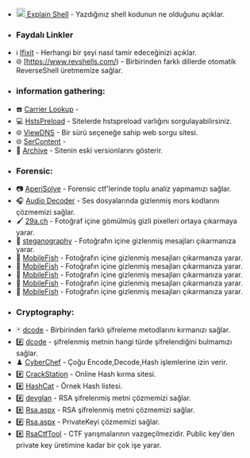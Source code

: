
* [<img width="18" src="https://github.com/mel4mi/siber-guvenlik-ziggurat/blob/main/resimler/terminal_logo.jpg" alt="link" border="0"> Explain Shell](https://explainshell.com/) - Yazdığınız shell kodunun ne olduğunu açıklar.


* ### Faydalı Linkler
 - ℹ️ [Ifixit](https://www.ifixit.com/) - Herhangi bir şeyi nasıl tamir edeceğinizi açıklar.
 - 🌐 [https://www.revshells.com/) - Birbirinden farklı dillerde otomatik ReverseShell üretmemize sağlar.



* ### information gathering:
 - ☎️ [Carrier Lookup](https://www.carrierlookup.com/) - 
 - 💻 [HstsPreload](https://hstspreload.org/) - Sitelerde hstspreload varlığını sorgulayabilirsiniz.
 - 🌐 [ViewDNS](https://viewdns.info/) - Bir sürü seçeneğe sahip web sorgu sitesi.
 - 🌐 [SerContent](https://bgp.he.net/dns/sercontent.com) - 
 - 📖 [Archive](https://archive.org/web/) - Sitenin eski versionlarını gösterir.


* ### Forensic:
 - 📷 [AperiSolve](https://www.aperisolve.com/) - Forensic ctf'lerinde toplu analiz yapmamızı sağlar.
 - 🎧 [Audio Decoder](https://morsecode.world/international/decoder/audio-decoder-adaptive.html) - Ses dosyalarında gizlenmiş mors kodlarını çözmemizi sağlar.
 - 🖌️ [29a.ch](https://29a.ch/photo-forensics/#pca) - Fotoğraf içine gömülmüş gizli pixelleri ortaya çıkarmaya yarar.
 - 📝 [steganography](https://stylesuxx.github.io/steganography/) - Fotoğrafın içine gizlenmiş mesajları çıkarmanıza yarar.
 - 📝 [MobileFish](https://www.mobilefish.com/services/steganography/steganography.php) - Fotoğrafın içine gizlenmiş mesajları çıkarmanıza yarar.
 - 📝 [MobileFish](https://www.mobilefish.com/services/steganography/steganography.php) - Fotoğrafın içine gizlenmiş mesajları çıkarmanıza yarar.
 - 📝 [MobileFish](https://www.mobilefish.com/services/steganography/steganography.php) - Fotoğrafın içine gizlenmiş mesajları çıkarmanıza yarar.
 - 📝 [MobileFish](https://www.mobilefish.com/services/steganography/steganography.php) - Fotoğrafın içine gizlenmiş mesajları çıkarmanıza yarar.
 - 📝 [MobileFish](https://www.mobilefish.com/services/steganography/steganography.php) - Fotoğrafın içine gizlenmiş mesajları çıkarmanıza yarar.

* ### Cryptography:

- 🃏 [dcode](https://www.dcode.fr/) - Birbirinden farklı şifreleme metodlarını kırmanızı sağlar.
- #️⃣ [dcode](https://www.dcode.fr/cipher-identifier) - şifrelenmiş metnin hangi türde şifrelendiğini bulmamızı sağlar.
- ♟️ [CyberChef](https://gchq.github.io/CyberChef/) - Çoğu Encode,Decode,Hash işlemlerine izin verir.
- #️⃣ [CrackStation](https://crackstation.net/) - Online Hash kırma sitesi.
- #️⃣ [HashCat](https://hashcat.net/wiki/doku.php?id=example_hashes) - Örnek Hash listesi.
- #️⃣ [devglan](https://www.devglan.com/online-tools/rsa-encryption-decryption) - RSA şifrelenmiş metni çözmemizi sağlar.
- #️⃣ [Rsa.aspx](https://the-x.cn/en-US/cryptography/Rsa.aspx) - RSA şifrelenmiş metni çözmemizi sağlar.
- #️⃣ [Rsa.aspx](https://report-uri.com/home/pem_decoder) - PrivateKeyi çözmemizi sağlar.
- #️⃣ [RsaCtfTool](https://github.com/RsaCtfTool/RsaCtfTool) - CTF yarışmalarının vazgeçilmezidir. Public key'den private key üretimine kadar bir çok işe yarar.




